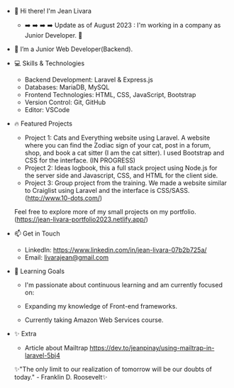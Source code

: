 - 👋 Hi there! I'm Jean Livara
  - ➡️  ➡️  ➡️  ➡️ Update as of August 2023 : I'm working in a company as Junior Developer. 💪
- 🌱 I’m a Junior Web Developer(Backend).

- 💻 Skills & Technologies
  - Backend Development: Laravel & Express.js
  - Databases: MariaDB, MySQL
  - Frontend Technologies: HTML, CSS, JavaScript, Bootstrap
  - Version Control: Git, GitHub
  - Editor: VSCode
  
- 🔥 Featured Projects
   - Project 1: Cats and Everything website using Laravel. A website where you can find the Zodiac sign of your cat, post in a forum, shop, and book a cat sitter (I am the cat sitter). I used Bootstrap and CSS for the interface. (IN PROGRESS)
   - Project 2: Ideas logbook, this a full stack project using Node.js for the server side and Javascript, CSS, and HTML for the client side.
   - Project 3: Group project from the training. We made a website similar to Craiglist using Laravel and the interface is CSS/SASS. (http://www.10-dots.com/)
  
  Feel free to explore more of my small projects on my portfolio.(https://jean-livara-portfolio2023.netlify.app/)

- 📫 Get in Touch
  - LinkedIn: https://www.linkedin.com/in/jean-livara-07b2b725a/
  - Email: livarajean@gmail.com

- 🌱 Learning Goals
  - I'm passionate about continuous learning and am currently focused on:
  
  - Expanding my knowledge of Front-end frameworks.
  - Currently taking Amazon Web Services course.

- ✨ Extra
  - Article about Mailtrap https://dev.to/jeanpinay/using-mailtrap-in-laravel-5bj4 
  

  ✨"The only limit to our realization of tomorrow will be our doubts of today." - Franklin D. Roosevelt✨
  

